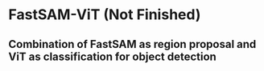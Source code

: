 # FastSAM-ViT (Not Finished)

## Combination of FastSAM as region proposal and ViT as classification for object detection